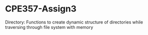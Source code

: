 # CPE357-Assign3
Directory: Functions to create dynamic structure of directories while traversing through file system with memory
